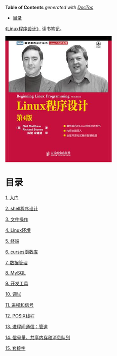 <!-- START doctoc generated TOC please keep comment here to allow auto update -->
<!-- DON'T EDIT THIS SECTION, INSTEAD RE-RUN doctoc TO UPDATE -->
**Table of Contents**  *generated with [DocToc](https://github.com/thlorenz/doctoc)*

- [目录](#%E7%9B%AE%E5%BD%95)

<!-- END doctoc generated TOC please keep comment here to allow auto update -->

[《Linux程序设计》](https://book.douban.com/subject/4831448/) 读书笔记。

![](img/cover.jpg)

# 目录

[1. 入门](入门.md)

[2. shell程序设计](shell程序设计.md)

[3. 文件操作](文件操作.md)

[4. Linux环境](Linux环境.md)

[5. 终端](终端.md)

[6. curses函数库](curses函数库.md)

[7. 数据管理](数据管理.md)

[8. MySQL](MySQL.md)

[9. 开发工具](开发工具.md)

[10. 调试](调试.md)

[11. 进程和信号](进程和信号.md)

[12. POSIX线程](POSIX线程.md)

[13. 进程间通信：管道](进程间通信：管道.md)

[14. 信号量、共享内存和消息队列](信号量、共享内存和消息队列.md)

[15. 套接字](套接字.md)
